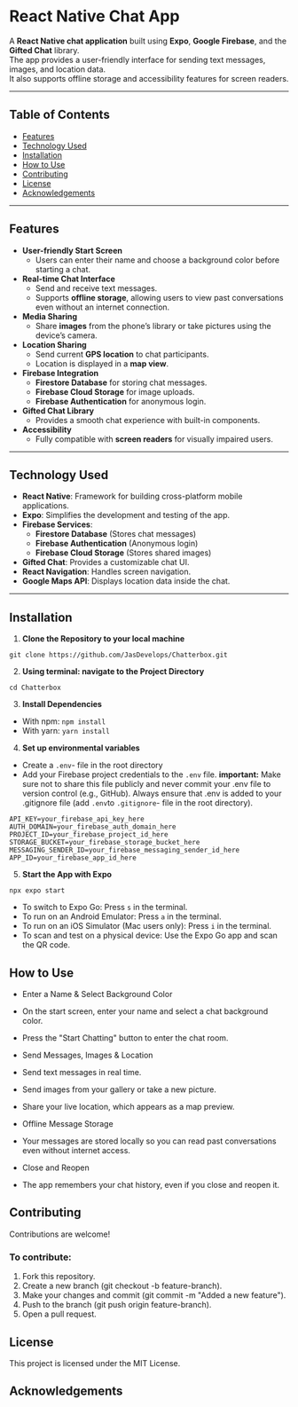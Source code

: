 # React Native Chat App

A **React Native chat application** built using **Expo**, **Google Firebase**, and the **Gifted Chat** library.  
The app provides a user-friendly interface for sending text messages, images, and location data.  
It also supports offline storage and accessibility features for screen readers.

---

## Table of Contents

- [Features](#features)
- [Technology Used](#technology-used)
- [Installation](#installation)
- [How to Use](#how-to-use)
- [Contributing](#contributing)
- [License](#license)
- [Acknowledgements](#acknowledgements)

---

## Features

- **User-friendly Start Screen**
  - Users can enter their name and choose a background color before starting a chat.
- **Real-time Chat Interface**
  - Send and receive text messages.
  - Supports **offline storage**, allowing users to view past conversations even without an internet connection.
- **Media Sharing**
  - Share **images** from the phone’s library or take pictures using the device’s camera.
- **Location Sharing**
  - Send current **GPS location** to chat participants.
  - Location is displayed in a **map view**.
- **Firebase Integration**
  - **Firestore Database** for storing chat messages.
  - **Firebase Cloud Storage** for image uploads.
  - **Firebase Authentication** for anonymous login.
- **Gifted Chat Library**
  - Provides a smooth chat experience with built-in components.
- **Accessibility**
  - Fully compatible with **screen readers** for visually impaired users.

---

## Technology Used

- **React Native**: Framework for building cross-platform mobile applications.
- **Expo**: Simplifies the development and testing of the app.
- **Firebase Services**:
  - **Firestore Database** (Stores chat messages)
  - **Firebase Authentication** (Anonymous login)
  - **Firebase Cloud Storage** (Stores shared images)
- **Gifted Chat**: Provides a customizable chat UI.
- **React Navigation**: Handles screen navigation.
- **Google Maps API**: Displays location data inside the chat.

---

## Installation

1. **Clone the Repository to your local machine**

`git clone https://github.com/JasDevelops/Chatterbox.git`

2. **Using terminal: navigate to the Project Directory**

`cd Chatterbox`

3. **Install Dependencies**

- With npm: `npm install`
- With yarn: `yarn install`

4. **Set up environmental variables**

- Create a `.env`- file in the root directory
- Add your Firebase project credentials to the `.env` file.
  **important:** Make sure not to share this file publicly and never commit your .env file to version control (e.g., GitHub). Always ensure that .env is added to your .gitignore file (add `.env`to `.gitignore`- file in the root directory).

```
API_KEY=your_firebase_api_key_here
AUTH_DOMAIN=your_firebase_auth_domain_here
PROJECT_ID=your_firebase_project_id_here
STORAGE_BUCKET=your_firebase_storage_bucket_here
MESSAGING_SENDER_ID=your_firebase_messaging_sender_id_here
APP_ID=your_firebase_app_id_here
```

5. **Start the App with Expo**

`npx expo start`

- To switch to Expo Go: Press `s` in the terminal.
- To run on an Android Emulator: Press `a` in the terminal.
- To run on an iOS Simulator (Mac users only): Press `i` in the terminal.
- To scan and test on a physical device: Use the Expo Go app and scan the QR code.

## How to Use

- Enter a Name & Select Background Color
- On the start screen, enter your name and select a chat background color.
- Press the "Start Chatting" button to enter the chat room.
- Send Messages, Images & Location

- Send text messages in real time.
- Send images from your gallery or take a new picture.
- Share your live location, which appears as a map preview.
- Offline Message Storage

- Your messages are stored locally so you can read past conversations even without internet access.
- Close and Reopen

- The app remembers your chat history, even if you close and reopen it.

## Contributing

Contributions are welcome!

### To contribute:

1. Fork this repository.
2. Create a new branch (git checkout -b feature-branch).
3. Make your changes and commit (git commit -m "Added a new feature").
4. Push to the branch (git push origin feature-branch).
5. Open a pull request.

## License

This project is licensed under the MIT License.

## Acknowledgements
